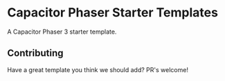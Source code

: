 # Capacitor Phaser Starter Templates

A Capacitor Phaser 3 starter template.

## Contributing

Have a great template you think we should add? PR's welcome!
